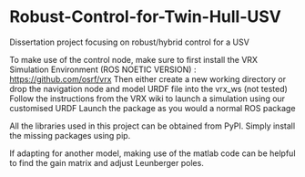 # Robust-Control-for-Twin-Hull-USV
Dissertation project focusing on robust/hybrid control for a USV

To make use of the control node, make sure to first install the VRX Simulation Environment (ROS NOETIC VERSION) : https://github.com/osrf/vrx
Then either create a new working directory or drop the navigation node and model URDF file into the vrx_ws (not tested)
Follow the instructions from the VRX wiki to launch a simulation using our customised URDF
Launch the package as you would a normal ROS package

All the libraries used in this project can be obtained from PyPI. Simply install the missing packages using pip.

If adapting for another model, making use of the matlab code can be helpful to find the gain matrix and adjust Leunberger poles.
